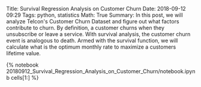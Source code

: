 Title: Survival Regression Analysis on Customer Churn
Date: 2018-09-12 09:29
Tags: python, statistics
Math: True
Summary: In this post, we will analyze Telcon's Customer Churn Dataset and figure out what factors contribute to churn. By definition, a customer churns when they unsubscribe or leave a service. With survival analysis, the customer churn event is analogous to death. Armed with the survival function, we will calculate what is the optimum monthly rate to maximize a customers lifetime value.

{% notebook 20180912_Survival_Regression_Analysis_on_Customer_Churn/notebook.ipynb cells[1:] %}

